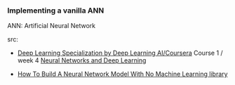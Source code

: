 
### Implementing a vanilla ANN
  ANN: Artificial Neural Network

  src:   
  - [Deep Learning Specialization by Deep Learning AI/Coursera](https://www.coursera.org/specializations/deep-learning)
    Course 1 / week 4 [Neural Networks and Deep Learning](https://www.coursera.org/learn/neural-networks-deep-learning/home/week/4)

  - [How To Build A Neural Network Model With No Machine Learning library](https://towardsdatascience.com/how-to-build-an-artificial-neural-network-from-scratch-in-julia-c839219b3ef8)

